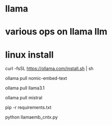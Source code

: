 # llama

# various ops on llama llm

# linux install

curl -fsSL https://ollama.com/install.sh | sh

ollama pull nomic-embed-text

ollama pull llama3.1

ollama pull mistral

pip -r requirements.txt


python llamaemb_cntx.py

